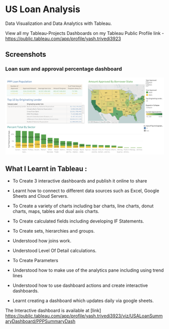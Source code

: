 # US Loan Analysis
Data Visualization and Data Analytics with Tableau.

View all my Tableau-Projects Dashboards on my Tableau Public Profile link -
https://public.tableau.com/app/profile/yash.trivedi3923



## Screenshots

### Loan sum and approval percentage dashboard

<img src= "PPP Summary Dash.png">

## What I Learnt in Tableau :



  - To Create 3 interactive dashboards and publish it online to share

  - Learnt how to connect to different data sources such as Excel, Google Sheets and Cloud Servers.

  - To Create a variety of charts including bar charts, line charts, donut charts, maps, tables and dual axis charts.

  - To Create calculated fields including developing IF Statements.

  - To Create sets, hierarchies and groups.

  - Understood how joins work.

  - Understood Level Of Detail calculations.

  - To Create Parameters

  - Understood how to make use of the analytics pane including using trend lines

  - Understood how to use dashboard actions and create interactive dashboards.

  - Learnt creating a dashboard which updates daily via google sheets.            

  
  
The Interactive dashboard is available at [link] https://public.tableau.com/app/profile/yash.trivedi3923/viz/USALoanSummaryDashboard/PPPSummaryDash
